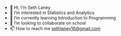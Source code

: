- 👋 Hi, I’m Seth Laney
- 👀 I’m interested in Statistics and Analytics
- 🌱 I’m currently learning Introduction to Programming
- 💞️ I’m looking to collaborate on school
- 📫 How to reach me sethlaney16@gmail.com

<!---
sethse/sethse is a ✨ special ✨ repository because its `README.md` (this file) appears on your GitHub profile.
You can click the Preview link to take a look at your changes.
--->
